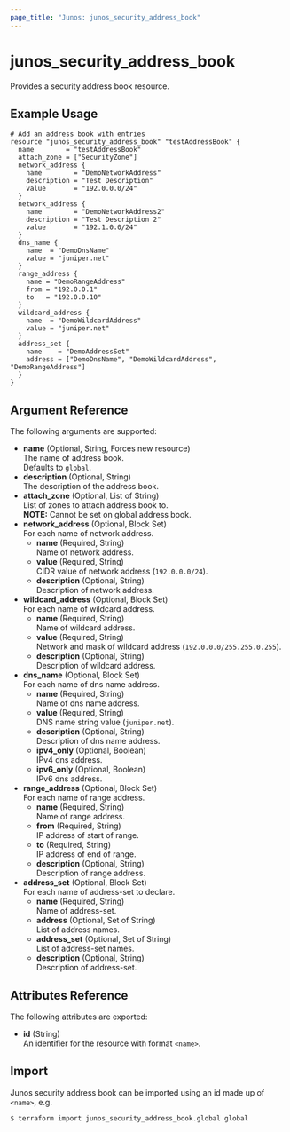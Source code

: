 ```yaml
---
page_title: "Junos: junos_security_address_book"
---
```


# junos_security_address_book

Provides a security address book resource.

## Example Usage

```hcl
# Add an address book with entries
resource "junos_security_address_book" "testAddressBook" {
  name        = "testAddressBook"
  attach_zone = ["SecurityZone"]
  network_address {
    name        = "DemoNetworkAddress"
    description = "Test Description"
    value       = "192.0.0.0/24"
  }
  network_address {
    name        = "DemoNetworkAddress2"
    description = "Test Description 2"
    value       = "192.1.0.0/24"
  }
  dns_name {
    name  = "DemoDnsName"
    value = "juniper.net"
  }
  range_address {
    name = "DemoRangeAddress"
    from = "192.0.0.1"
    to   = "192.0.0.10"
  }
  wildcard_address {
    name  = "DemoWildcardAddress"
    value = "juniper.net"
  }
  address_set {
    name    = "DemoAddressSet"
    address = ["DemoDnsName", "DemoWildcardAddress", "DemoRangeAddress"]
  }
}
```

## Argument Reference

The following arguments are supported:

- **name** (Optional, String, Forces new resource)  
  The name of address book.  
  Defaults to `global`.
- **description** (Optional, String)  
  The description of the address book.
- **attach_zone** (Optional, List of String)  
  List of zones to attach address book to.  
  **NOTE:** Cannot be set on global address book.
- **network_address** (Optional, Block Set)  
  For each name of network address.
  - **name** (Required, String)  
    Name of network address.
  - **value** (Required, String)  
    CIDR value of network address (`192.0.0.0/24`).
  - **description** (Optional, String)  
    Description of network address.
- **wildcard_address** (Optional, Block Set)  
  For each name of wildcard address.
  - **name** (Required, String)  
    Name of wildcard address.
  - **value** (Required, String)  
    Network and mask of wildcard address (`192.0.0.0/255.255.0.255`).
  - **description** (Optional, String)  
    Description of wildcard address.
- **dns_name** (Optional, Block Set)  
  For each name of dns name address.
  - **name** (Required, String)  
    Name of dns name address.
  - **value** (Required, String)  
    DNS name string value (`juniper.net`).
  - **description** (Optional, String)  
    Description of dns name address.
  - **ipv4_only** (Optional, Boolean)  
    IPv4 dns address.
  - **ipv6_only** (Optional, Boolean)  
    IPv6 dns address.
- **range_address** (Optional, Block Set)  
   For each name of range address.
  - **name** (Required, String)  
    Name of range address.
  - **from** (Required, String)  
    IP address of start of range.
  - **to** (Required, String)  
    IP address of end of range.
  - **description** (Optional, String)  
    Description of range address.
- **address_set** (Optional, Block Set)  
  For each name of address-set to declare.
  - **name** (Required, String)  
    Name of address-set.
  - **address** (Optional, Set of String)  
    List of address names.
  - **address_set** (Optional, Set of String)  
    List of address-set names.
  - **description** (Optional, String)  
    Description of address-set.

## Attributes Reference

The following attributes are exported:

- **id** (String)  
  An identifier for the resource with format `<name>`.

## Import

Junos security address book can be imported using an id made up of `<name>`, e.g.

```shell
$ terraform import junos_security_address_book.global global
```
